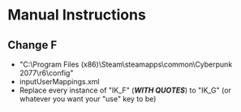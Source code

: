 # Manual Instructions

## Change F

* "C:\Program Files (x86)\Steam\steamapps\common\Cyberpunk 2077\r6\config\"
* inputUserMappings.xml
* Replace every instance of "IK_F" (***WITH QUOTES***) to "IK_G" (or whatever you want your "use" key to be)